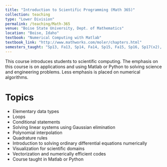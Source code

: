 ```yaml
---
title: "Introduction to Scientific Programming (Math 365)"
collection: teaching
type: "Lower Division"
permalink: /teaching/Math-365
venue: "Boise State University, Dept. of Mathematics"
location: "Boise, Idaho"
textbook: "Numerical Computing with Matlab"
textbook_link: "http://www.mathworks.com/moler/chapters.html"
semesters_taught: "Sp13, Fa13, Sp14, Fa14, Sp15, Fa15, Sp16, Sp17(x2), Fa17, Fa22"
---
```


This course introduces students to scientific computing.  The emphasis on this course is on applications and using Matlab or Python to solving science and engineering problems.  Less emphasis is placed on numerical algorithms. 


Topics 
======

<ul>
    <li>Elementary data types</li>
    <li>Loops</li>
    <li>Conditional statements</li>
    <li>Solving linear systems using Gaussian elimination</li>
    <li>Polynomial interpolation</li>
    <li>Quadrature rules</li>
    <li>Introduction to solving ordinary differential equations numerically</li>
    <li>Visualization for scientific domains</li>
    <li>Vectorization and numerically efficient codes</li>
    <li>Course taught in Matlab or Python</li>
</ul>
